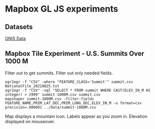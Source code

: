 # Mapbox GL JS experiments

## Datasets

[GNIS Data](https://www.usgs.gov/core-science-systems/ngp/board-on-geographic-names/download-gnis-data)

## Mapbox Tile Experiment - U.S. Summits Over 1000 M

Filter out to get summits.  Filter out only needed fields.
```command
ogr2ogr -f "CSV" -where "FEATURE_CLASS='Summit'" summit.csv NationalFile_20210825.txt
ogr2ogr -f "CSV" -sql "SELECT * FROM summit WHERE CAST(ELEV_IN_M AS integer) > 2999" summit-1000M.csv summit.csv
mapshaper summit-1000M.csv -filter-fields FEATURE_NAME,PRIM_LAT_DEC,PRIM_LONG_DEC,ELEV_IN_M -o format=csv precision=.000001 ../data/summit-1000M.csv
```

Map displays a mountain icon.  Labels appear as you zoom in.  Elevation displayed on mouseover.
